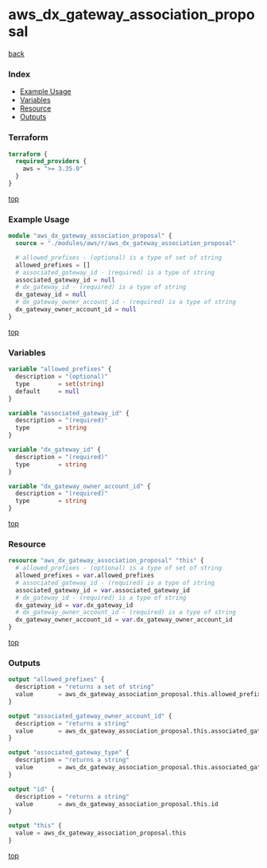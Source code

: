 # aws_dx_gateway_association_proposal

[back](../aws.md)

### Index

- [Example Usage](#example-usage)
- [Variables](#variables)
- [Resource](#resource)
- [Outputs](#outputs)

### Terraform

```terraform
terraform {
  required_providers {
    aws = ">= 3.35.0"
  }
}
```

[top](#index)

### Example Usage

```terraform
module "aws_dx_gateway_association_proposal" {
  source = "./modules/aws/r/aws_dx_gateway_association_proposal"

  # allowed_prefixes - (optional) is a type of set of string
  allowed_prefixes = []
  # associated_gateway_id - (required) is a type of string
  associated_gateway_id = null
  # dx_gateway_id - (required) is a type of string
  dx_gateway_id = null
  # dx_gateway_owner_account_id - (required) is a type of string
  dx_gateway_owner_account_id = null
}
```

[top](#index)

### Variables

```terraform
variable "allowed_prefixes" {
  description = "(optional)"
  type        = set(string)
  default     = null
}

variable "associated_gateway_id" {
  description = "(required)"
  type        = string
}

variable "dx_gateway_id" {
  description = "(required)"
  type        = string
}

variable "dx_gateway_owner_account_id" {
  description = "(required)"
  type        = string
}
```

[top](#index)

### Resource

```terraform
resource "aws_dx_gateway_association_proposal" "this" {
  # allowed_prefixes - (optional) is a type of set of string
  allowed_prefixes = var.allowed_prefixes
  # associated_gateway_id - (required) is a type of string
  associated_gateway_id = var.associated_gateway_id
  # dx_gateway_id - (required) is a type of string
  dx_gateway_id = var.dx_gateway_id
  # dx_gateway_owner_account_id - (required) is a type of string
  dx_gateway_owner_account_id = var.dx_gateway_owner_account_id
}
```

[top](#index)

### Outputs

```terraform
output "allowed_prefixes" {
  description = "returns a set of string"
  value       = aws_dx_gateway_association_proposal.this.allowed_prefixes
}

output "associated_gateway_owner_account_id" {
  description = "returns a string"
  value       = aws_dx_gateway_association_proposal.this.associated_gateway_owner_account_id
}

output "associated_gateway_type" {
  description = "returns a string"
  value       = aws_dx_gateway_association_proposal.this.associated_gateway_type
}

output "id" {
  description = "returns a string"
  value       = aws_dx_gateway_association_proposal.this.id
}

output "this" {
  value = aws_dx_gateway_association_proposal.this
}
```

[top](#index)